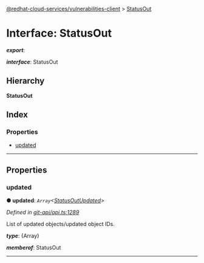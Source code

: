 [@redhat-cloud-services/vulnerabilities-client](../README.md) > [StatusOut](../interfaces/statusout.md)

# Interface: StatusOut

*__export__*: 

*__interface__*: StatusOut

## Hierarchy

**StatusOut**

## Index

### Properties

* [updated](statusout.md#updated)

---

## Properties

<a id="updated"></a>

###  updated

**● updated**: *`Array`<[StatusOutUpdated](statusoutupdated.md)>*

*Defined in [git-api/api.ts:1289](https://github.com/RedHatInsights/javascript-clients/blob/master/packages/vulnerabilities/git-api/api.ts#L1289)*

List of updated objects/updated object IDs.

*__type__*: {Array}

*__memberof__*: StatusOut

___

